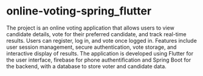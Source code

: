 # online-voting-spring_flutter


The project is an online voting application that allows users to view candidate details, vote for their preferred candidate, and track real-time results. Users can register, log in, and vote once logged in. Features include user session management, secure authentication, vote storage, and interactive display of results. The application is developed using Flutter for the user interface, firebase for phone authentification and Spring Boot for the backend, with a database to store voter and candidate data.
